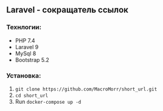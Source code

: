 ## Laravel - сокращатель ссылок

### Технлогии:

- PHP 7.4
- Laravel 9
- MySql 8 
- Bootstrap 5.2

### Установка:

1. `git clone https://github.com/MacroMorr/short_url.git`
2. `cd short_url`
3. Run `docker-compose up -d`
